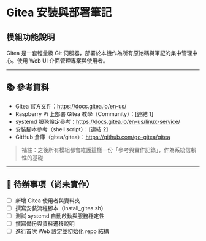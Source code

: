 # Gitea 安裝與部署筆記

## 模組功能說明
Gitea 是一套輕量級 Git 伺服器，部署於本機作為所有原始碼與筆記的集中管理中心。使用 Web UI 介面管理專案與使用者。

---

## 📚 參考資料

- Gitea 官方文件：https://docs.gitea.io/en-us/
- Raspberry Pi 上部署 Gitea 教學（Community）：[連結 1]
- systemd 服務設定參考：https://docs.gitea.io/en-us/linux-service/
- 安裝腳本參考（shell script）：[連結 2]
- GitHub 倉庫（gitea/gitea）：https://github.com/go-gitea/gitea

> 補註：之後所有模組都會維護這樣一份「參考與實作記錄」，作為系統信賴性的基礎

---

## 📝 待辦事項（尚未實作）

- [ ] 新增 Gitea 使用者與資料夾
- [ ] 撰寫安裝流程腳本（install_gitea.sh）
- [ ] 測試 systemd 自動啟動與服務穩定性
- [ ] 撰寫備份與資料遷移說明
- [ ] 進行首次 Web 設定並初始化 repo 結構
